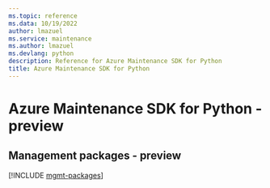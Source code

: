 ```yaml
---
ms.topic: reference
ms.data: 10/19/2022
author: lmazuel
ms.service: maintenance
ms.author: lmazuel
ms.devlang: python
description: Reference for Azure Maintenance SDK for Python
title: Azure Maintenance SDK for Python
---
```

# Azure Maintenance SDK for Python - preview

## Management packages - preview
[!INCLUDE [mgmt-packages](maintenance-mgmt-index.md)]